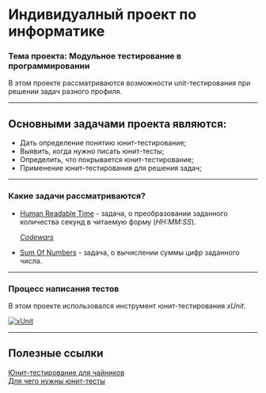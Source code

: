 # Индивидуалный проект по информатике
### Тема проекта: Модульное тестирование в программировании 

В этом проекте рассматриваются возможности unit-тестирования при решении задач разного профиля.

---
Основными задачами проекта являются:
---
- Дать определение понятию юнит-тестирование;
- Выявить, когда нужно писать юнит-тесты;
- Определить, что покрывается юнит-тестирование;
- Применение юнит-тестирования для решения задач;

---
### Какие задачи рассматриваются?

* [Human Readable Time](https://github.com/chocom1nt/individual-project-unit-testing/blob/main/Algorithms.Core/HumanReadableTime.cs "Решение задачи") - задача, о преобразовании заданного количества секунд в читаемую форму (*HH:MM:SS*). 

   *[Codewars](https://www.codewars.com/kata/52685f7382004e774f0001f7/csharp "Human Readable Time / Kata")*

* [Sum Of Numbers](https://github.com/chocom1nt/individual-project-unit-testing/blob/main/Algorithms.Core/SumOfNumbers.cs "Решение задачи") - задача, о вычислении суммы цифр заданного числа. 

---
### Процесс написания тестов
В этом проекте использовался инструмент юнит-тестирования *xUnit*. 

[![xUnit](https://joebuschmann.com/scaling-specflow/images/xunit.png)](https://xunit.net/ "A free, open source, community-focused unit testing tool for the .NET Framework")

---
## Полезные ссылки

[Юнит-тестирование для чайников](https://habr.com/ru/post/169381/ "Хабрахабр")  
[Для чего нужны юнит-тесты](https://tproger.ru/translations/unit-tests-purposes/ "tproger")  



